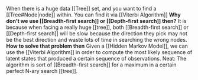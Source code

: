 When there is a huge data [[Tree]] set, and you want to find a [[Tree#Node|node]] within.  You can find it via [[Viterbi Algorithm]] 
**Why don't we use [[Breadth-first search]] or [[Depth-first search]] then?**
It is because when facing a really huge [[tree]], both [[Breadth-first search]] or [[Depth-first search]] will be slow because the direction they pick may not be the best direction and waste lots of time in searching the wrong nodes.
**How to solve that problem then**
Given a [[Hidden Markov Model]], we can use the [[Viterbi Algorithm]] in order to compute the most likely sequence of latent states that produced a certain sequence of observations.  Neat: The algorithm is sort of [[Breadth-first search]] for a maximum in a certain perfect N-ary search [[tree]].
